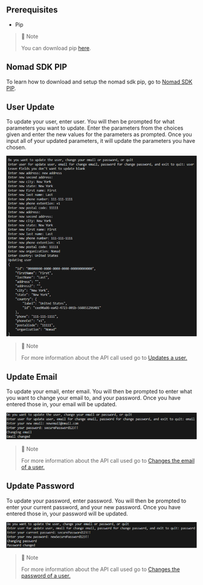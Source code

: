 ## Prerequisites

- Pip

> 📘 Note
> 
> You can download pip [here](https://pip.pypa.io/en/stable/installation/).

## Nomad SDK PIP

To learn how to download and setup the nomad sdk pip, go to [Nomad SDK PIP](doc:nomad-sdk-pip).

## User Update

To update your user, enter user. You will then be prompted for what parameters you want to update. Enter the parameters from the choices given and enter the new values for the parameters as prompted. Once you input all of your updated parameters, it will update the parameters you have chosen.

![](images/user-update.png)

> 📘 Note
> 
> For more information about the API call used go to [Updates a user.](ref:updateuser)

## Update Email

To update your email, enter email. You will then be prompted to enter what you want to change your email to, and your password. Once you have entered those in, your email will be updated.

![](images/update-email.png)

> 📘 Note
> 
> For more information about the API call used go to [Changes the email of a user.](ref:changeemail)

## Update Password

To update your password, enter password. You will then be prompted to enter your current password, and your new password. Once you have entered those in, your password will be updated.

![](images/update-password.png)

> 📘 Note
> 
> For more information about the API call used go to [Changes the password of a user.](ref:changepassword)